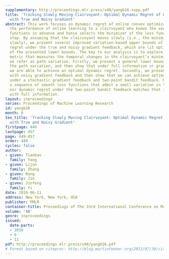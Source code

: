 ```yaml
---
supplementary: http://proceedings.mlr.press/v48/yangb16-supp.pdf
title: 'Tracking Slowly Moving Clairvoyant: Optimal Dynamic Regret of Online Learning
  with True and Noisy Gradient'
abstract: This work focuses on dynamic regret of online convex optimization that compares
  the performance of online learning to a clairvoyant who knows the sequence of loss
  functions in advance and hence selects the minimizer of the loss function at each
  step. By assuming that the clairvoyant moves slowly (i.e., the minimizers change
  slowly), we present several improved variation-based upper bounds of the dynamic
  regret under the true and noisy gradient feedback, which are \it optimal in light
  of the presented lower bounds. The key to our analysis is to explore a regularity
  metric that measures the temporal changes in the clairvoyant’s minimizers, to which
  we refer as path variation. Firstly, we present a general lower bound in terms of
  the path variation, and then show that under full information or gradient feedback
  we are able to achieve an optimal dynamic regret. Secondly, we present a lower bound
  with noisy gradient feedback and then show that we can achieve optimal dynamic regrets
  under a stochastic gradient feedback and two-point bandit feedback. Moreover, for
  a sequence of smooth loss functions that admit a small variation in the gradients,
  our dynamic regret under the two-point bandit feedback matches that is achieved
  with full information.
layout: inproceedings
series: Proceedings of Machine Learning Research
id: yangb16
month: 0
tex_title: 'Tracking Slowly Moving Clairvoyant: Optimal Dynamic Regret of Online Learning
  with True and Noisy Gradient'
firstpage: 449
lastpage: 457
page: 449-457
order: 449
cycles: false
author:
- given: Tianbao
  family: Yang
- given: Lijun
  family: Zhang
- given: Rong
  family: Jin
- given: Jinfeng
  family: Yi
date: 2016-06-11
address: New York, New York, USA
publisher: PMLR
container-title: Proceedings of The 33rd International Conference on Machine Learning
volume: '48'
genre: inproceedings
issued:
  date-parts:
  - 2016
  - 6
  - 11
pdf: http://proceedings.mlr.press/v48/yangb16.pdf
# Format based on citeproc: http://blog.martinfenner.org/2013/07/30/citeproc-yaml-for-bibliographies/
---
```

